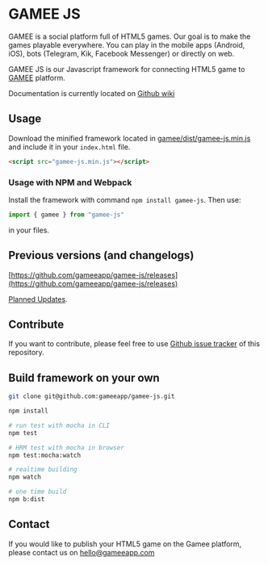 # GAMEE JS

GAMEE is a social platform full of HTML5 games. Our goal is to make the games playable everywhere. You can play in the mobile apps (Android, iOS), bots (Telegram, Kik, Facebook Messenger) or directly on web.

GAMEE JS is our Javascript framework for connecting HTML5 game to [GAMEE](http://www.gameeapp.com/) platform.

Documentation is currently located on [Github wiki](https://github.com/gameeapp/gamee-js/wiki)

## Usage

Download the minified framework located in [gamee/dist/gamee-js.min.js](https://github.com/gameeapp/gamee-js/blob/master/gamee/dist/gamee-js.min.js) and include it in your ```index.html``` file. 

```html
<script src="gamee-js.min.js"></script>
```

### Usage with NPM and Webpack

Install the framework with command ```npm install gamee-js```. Then use:

```javascript
import { gamee } from "gamee-js"
```

in your files. 

## Previous versions (and changelogs)

[https://github.com/gameeapp/gamee-js/releases](https://github.com/gameeapp/gamee-js/releases)

[Planned Updates](https://github.com/gameeapp/gamee-js/wiki/planned-updates).

## Contribute

If you want to contribute, please feel free to use [Github issue tracker](https://github.com/gameeapp/gamee-js/issues) of this repository. 

## Build framework on your own

```bash
git clone git@github.com:gameeapp/gamee-js.git
```

```bash
npm install

# run test with mocha in CLI
npm test

# HRM test with mocha in browser
npm test:mocha:watch

# realtime building
npm watch

# one time build
npm b:dist
```

## Contact

If you would like to publish your HTML5 game on the Gamee platform, please contact us on hello@gameeapp.com

